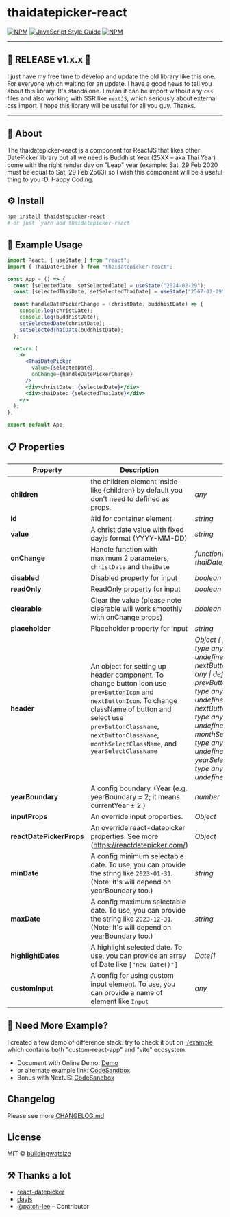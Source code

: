# thaidatepicker-react

[![NPM](https://img.shields.io/npm/v/thaidatepicker-react.svg)](https://www.npmjs.com/package/thaidatepicker-react) [![JavaScript Style Guide](https://img.shields.io/badge/code_style-standard-brightgreen.svg)](https://standardjs.com) [![NPM](https://img.shields.io/badge/Watsize-Library-289548)](https://www.npmjs.com/package/thaidatepicker-react)

---

## 🎉 RELEASE v1.x.x 🎉

I just have my free time to develop and update the old library like this one. For everyone which waiting for an update. I have a good news to tell you about this library. It's standalone. I mean it can be import without any `css` files and also working with SSR like `nextJS`, which seriously about external css import. I hope this library will be useful for all you guy. Thanks.

---

## 📘 About

The thaidatepicker-react is a component for ReactJS that likes other DatePicker library but all we need is Buddhist Year (25XX – aka Thai Year) come with the right render day on "Leap" year (example: Sat, 29 Feb 2020 must be equal to Sat, 29 Feb 2563) so I wish this component will be a useful thing to you :D. Happy Coding.

## ⚙ Install

```bash
npm install thaidatepicker-react
# or just `yarn add thaidatepicker-react`
```

## 📌 Example Usage

```jsx
import React, { useState } from "react";
import { ThaiDatePicker } from "thaidatepicker-react";

const App = () => {
  const [selectedDate, setSelectedDate] = useState("2024-02-29");
  const [selectedThaiDate, setSelectedThaiDate] = useState("2567-02-29");

  const handleDatePickerChange = (christDate, buddhistDate) => {
    console.log(christDate);
    console.log(buddhistDate);
    setSelectedDate(christDate);
    setSelectedThaiDate(buddhistDate);
  };

  return (
    <>
      <ThaiDatePicker
        value={selectedDate}
        onChange={handleDatePickerChange}
      />
      <div>christDate: {selectedDate}</div>
      <div>thaiDate: {selectedThaiDate}</div>
    </>
  );
};

export default App;
```

## 📋 Properties

| **Property**             | **Description**                                                                                                                                                                                                                                          | **Type**                                                                                                                                                                                                                                                                                                                   | **Default** | **Version** |
|--------------------------|----------------------------------------------------------------------------------------------------------------------------------------------------------------------------------------------------------------------------------------------------------|----------------------------------------------------------------------------------------------------------------------------------------------------------------------------------------------------------------------------------------------------------------------------------------------------------------------------|-------------|-------------|
| **children**             | the children element inside like <ThaiDatePicker>{children}</ThaiDatePicker> by default you don't need to defined as props.                                                                                                                              | _any_                                                                                                                                                                                                                                                                                                                      | -           |             |
| **id**                   | #id for container element                                                                                                                                                                                                                                | _string_                                                                                                                                                                                                                                                                                                                   | -           |             |
| **value**                | A christ date value with fixed dayjs format (YYYY-MM-DD)                                                                                                                                                                                                 | _string_                                                                                                                                                                                                                                                                                                                   | -           |             |
| **onChange**             | Handle function with maximum 2 parameters, `christDate` and `thaiDate`                                                                                                                                                                                   | _function(christDate, thaiDate)_                                                                                                                                                                                                                                                                                           | -           |             |
| **disabled**             | Disabled property for input                                                                                                                                                                                                                              | _boolean_                                                                                                                                                                                                                                                                                                                  | false       |             |
| **readOnly**             | ReadOnly property for input                                                                                                                                                                                                                              | _boolean_                                                                                                                                                                                                                                                                                                                  | false       |             |
| **clearable**            | Clear the value (please note clearable will work smoothly with onChange props)                                                                                                                                                                           | _boolean_                                                                                                                                                                                                                                                                                                                  | true        |             |
| **placeholder**          | Placeholder property for input                                                                                                                                                                                                                           | _string_                                                                                                                                                                                                                                                                                                                   | -           |             |
| **header**               | An object for setting up header component. To change button icon use `prevButtonIcon` and `nextButtonIcon`. To change className of button and select use `prevButtonClassName`, `nextButtonClassName`, `monthSelectClassName`, and `yearSelectClassName` | _Object { prevButtonIcon: type any \| default undefined, nextButtonIcon: type any \| default undefined, prevButtonClassName: type any \| default undefined, nextButtonClassName: type any \| default undefined, monthSelectClassName: type any \| default undefined, yearSelectClassName: type any \| default undefined }_ | {}          |             |
| **yearBoundary**         | A config boundary ±Year (e.g. yearBoundary = 2; it means currentYear ± 2.)                                                                                                                                                                               | _number_                                                                                                                                                                                                                                                                                                                   | 99          |             |
| **inputProps**           | An override input properties.                                                                                                                                                                                                                            | _Object_                                                                                                                                                                                                                                                                                                                   | -           |             |
| **reactDatePickerProps** | An override react-datepicker properties. See more (https://reactdatepicker.com/)                                                                                                                                                                         | _Object_                                                                                                                                                                                                                                                                                                                   | -           |             |
| **minDate**              | A config minimum selectable date. To use, you can provide the string like `2023-01-31`. (Note: It's will depend on yearBoundary too.)                                                                                                                    | _string_                                                                                                                                                                                                                                                                                                                   | -           |             |
| **maxDate**              | A config maximum selectable date. To use, you can provide the string like `2023-12-31`. (Note: It's will depend on yearBoundary too.)                                                                                                                    | _string_                                                                                                                                                                                                                                                                                                                   | -           |             |
| **highlightDates**       | A highlight selected date. To use, you can provide an array of Date like `["new Date()"]`                                                                                                                                                                | _Date[]_                                                                                                                                                                                                                                                                                                                   | -           |             |
| **customInput**          | A config for using custom input element. To use, you can provide a name of element like `Input`                                                                                                                                                          | _any_                                                                                                                                                                                                                                                                                                                      | -           |             |

## 📝 Need More Example?

I created a few demo of difference stack. try to check it out on [./example](./example) which contains both "custom-react-app" and "vite" ecosystem.

- Document with Online Demo: [Demo](https://thaidatepicker-react-demo.vercel.app)
- or alternate example link: [CodeSandbox](https://codesandbox.io/s/thaidatepicker-react-demo-basic-1m33mx?file=/src/App.js)
- Bonus with NextJS: [CodeSandbox](https://codesandbox.io/s/thaidatepicker-react-nextjs-demo-euw5lt?file=/pages/index.js)

## Changelog

Please see more [CHANGELOG.md](CHANGELOG.md)

## License

MIT © [buildingwatsize](https://github.com/buildingwatsize)

## ⚒ Thanks a lot

- [react-datepicker](https://reactdatepicker.com/)
- [dayjs](https://github.com/iamkun/dayjs)
- [@patch-lee](https://github.com/patch-lee) – Contributor
